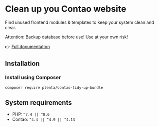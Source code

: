 # Clean up you Contao website

Find unused frontend modules & templates to keep your system clean and clear.

Attention: Backup database before use! Use at your own risk! 

👉 [Full documentation](https://plenta.io/contao-erweiterungen/contao-tidy-up-bundle)

## Installation

### Install using Composer

```bash
composer require plenta/contao-tidy-up-bundle
```


## System requirements

- PHP: `^7.4 || ^8.0`
- Contao: `^4.4 || ^4.9 || ^4.13`